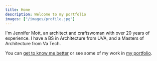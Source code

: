 ```yaml
---
title: Home
description: Welcome to my portfolio
images: ["/images/profile.jpg"]
---
```


I'm Jennifer Mott, an architect and craftswoman with over 20 years of experience. I have a BS in Architecture from UVA, and a Masters of Architecture from Va Tech.

You can [get to know me better](/about) or see some of my work in [my portfolio](/portfolio).
